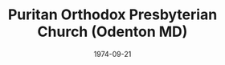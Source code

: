 ---
date: &id001 1974-09-21
end_date: null
location:
  address: ''
  city: Odenton
  state: MD
minister:
- end: 1975-01-01
  name: James West
  start: 1974-01-01
  type: Pastor
- end: 1979-01-01
  name: Wallace Marshall
  start: 1975-01-01
  type: Pastor
- end: 2004-12-31
  name: Robert Lucas
  start: 1979-01-01
  type: Supply Pastor
ministers:
- James West
- Wallace Marshall
- Robert Lucas
name: Puritan Orthodox Presbyterian Church
names:
- end: 2004-12-31
  name: Puritan Orthodox Presbyterian Church
  start: 1974-09-21
origination_date: *id001
raw_data: 'MD Odenton


  Puritan Orthodox Presbyterian Church  (September 21, 1974-December 31, 2004)

  Pastors: James West, 1974-75

  Wallace Marshall, 1975-79

  Supply:  Robert Lucas, 1979-2004

  '
received_from: null
states:
- MD
status:
  active: false
  end_date: 2004-12-31
  reason: null
  received_from: null
  withdrawal_to: null
title: Puritan Orthodox Presbyterian Church (Odenton MD)
year_established:
- 1974

---